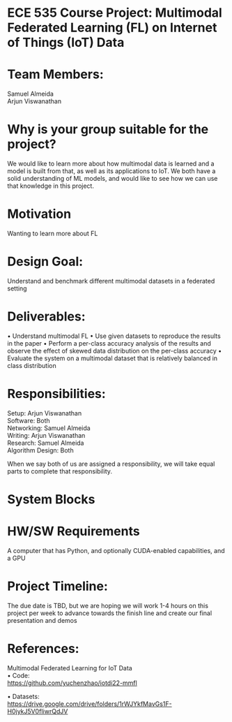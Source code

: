 # ECE 535 Course Project: Multimodal Federated Learning (FL) on Internet of Things (IoT) Data

# Team Members: 
Samuel Almeida \
Arjun Viswanathan

# Why is your group suitable for the project?
We would like to learn more about how multimodal data is learned and a model is built from that, as well as its applications to IoT. We both have a solid understanding of ML models, and would like to see how we can use that knowledge in this project. 

# Motivation
Wanting to learn more about FL

# Design Goal: 
Understand and benchmark different multimodal datasets in a federated setting

# Deliverables: 
• Understand multimodal FL 
• Use given datasets to reproduce the results in the paper
• Perform a per-class accuracy analysis of the results and observe the effect of skewed data distribution on the per-class accuracy
• Evaluate the system on a multimodal dataset that is relatively balanced in class distribution

# Responsibilities:
Setup: Arjun Viswanathan \
Software: Both \
Networking: Samuel Almeida \
Writing: Arjun Viswanathan \
Research: Samuel Almeida \
Algorithm Design: Both 

When we say both of us are assigned a responsibility, we will take equal parts to complete that responsibility. 

# System Blocks


# HW/SW Requirements
A computer that has Python, and optionally CUDA-enabled capabilities, and a GPU

# Project Timeline: 
The due date is TBD, but we are hoping we will work 1-4 hours on this project per week to advance towards the finish line and create our final presentation and demos

# References:
Multimodal Federated Learning for IoT Data \
• Code: \
      https://github.com/yuchenzhao/iotdi22-mmfl

• Datasets: \
      https://drive.google.com/drive/folders/1rWJYkfMavGs1F-H0jykJ5V0fIiwrQdJV
